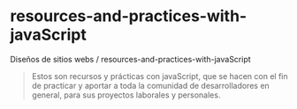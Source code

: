# resources-and-practices-with-javaScript


Diseños de sitios webs / resources-and-practices-with-javaScript
> Estos son recursos y prácticas con javaScript, que se hacen con el fin de practicar y aportar a toda la comunidad de desarrolladores en general, para sus proyectos laborales y personales.
